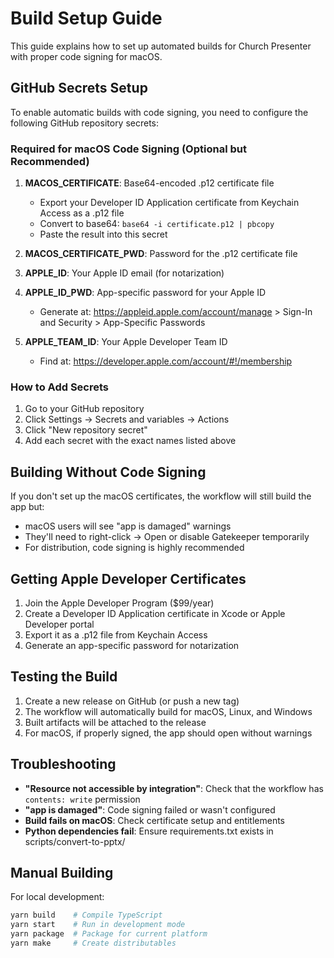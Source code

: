# Build Setup Guide

This guide explains how to set up automated builds for Church Presenter with proper code signing for macOS.

## GitHub Secrets Setup

To enable automatic builds with code signing, you need to configure the following GitHub repository secrets:

### Required for macOS Code Signing (Optional but Recommended)

1. **MACOS_CERTIFICATE**: Base64-encoded .p12 certificate file
   - Export your Developer ID Application certificate from Keychain Access as a .p12 file
   - Convert to base64: `base64 -i certificate.p12 | pbcopy`
   - Paste the result into this secret

2. **MACOS_CERTIFICATE_PWD**: Password for the .p12 certificate file

3. **APPLE_ID**: Your Apple ID email (for notarization)

4. **APPLE_ID_PWD**: App-specific password for your Apple ID
   - Generate at: https://appleid.apple.com/account/manage > Sign-In and Security > App-Specific Passwords

5. **APPLE_TEAM_ID**: Your Apple Developer Team ID
   - Find at: https://developer.apple.com/account/#!/membership

### How to Add Secrets

1. Go to your GitHub repository
2. Click Settings → Secrets and variables → Actions
3. Click "New repository secret"
4. Add each secret with the exact names listed above

## Building Without Code Signing

If you don't set up the macOS certificates, the workflow will still build the app but:
- macOS users will see "app is damaged" warnings
- They'll need to right-click → Open or disable Gatekeeper temporarily
- For distribution, code signing is highly recommended

## Getting Apple Developer Certificates

1. Join the Apple Developer Program ($99/year)
2. Create a Developer ID Application certificate in Xcode or Apple Developer portal
3. Export it as a .p12 file from Keychain Access
4. Generate an app-specific password for notarization

## Testing the Build

1. Create a new release on GitHub (or push a new tag)
2. The workflow will automatically build for macOS, Linux, and Windows
3. Built artifacts will be attached to the release
4. For macOS, if properly signed, the app should open without warnings

## Troubleshooting

- **"Resource not accessible by integration"**: Check that the workflow has `contents: write` permission
- **"app is damaged"**: Code signing failed or wasn't configured
- **Build fails on macOS**: Check certificate setup and entitlements
- **Python dependencies fail**: Ensure requirements.txt exists in scripts/convert-to-pptx/

## Manual Building

For local development:
```bash
yarn build    # Compile TypeScript
yarn start    # Run in development mode
yarn package  # Package for current platform
yarn make     # Create distributables
